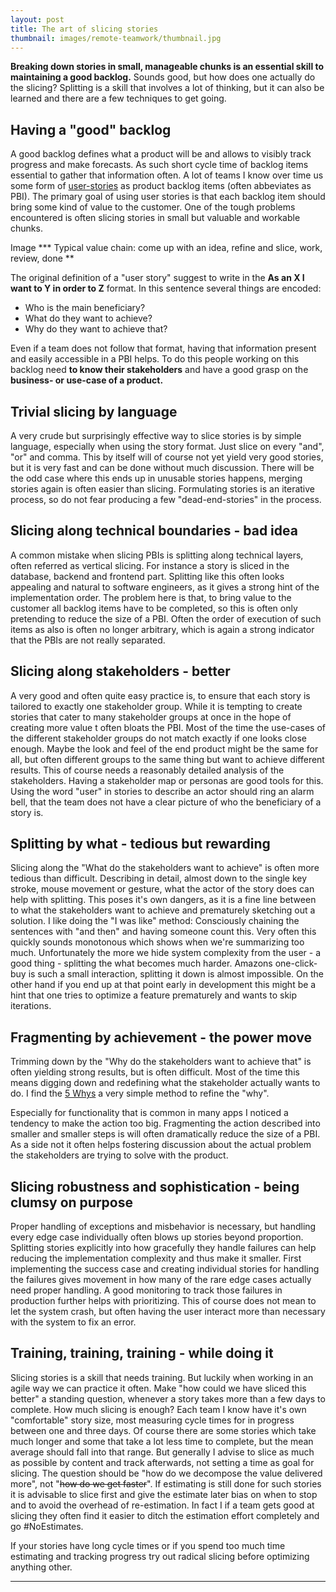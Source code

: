 ```yaml
---
layout: post
title: The art of slicing stories
thumbnail: images/remote-teamwork/thumbnail.jpg
---
```


**Breaking down stories in small, manageable chunks is an essential skill to maintaining a good backlog.** Sounds good, but how does one actually do the slicing? Splitting is a skill that involves a lot of thinking, but it can also be learned and there are a few techniques to get going. 

## Having a "good" backlog

A good backlog defines what a product will be and allows to visibly track progress and make forecasts. As such short cycle time of backlog items essential to gather that information often. A lot of teams I know over time us some form of [user-stories](https://www.mountaingoatsoftware.com/agile/user-stories) as product backlog items (often abbeviates as PBI). 
The primary goal of using user stories is that each backlog item should bring some kind of value to the customer. One of the tough problems encountered is often slicing stories in small but valuable and workable chunks. 

Image *** Typical value chain: come up with an idea, refine and slice, work, review, done **

The original definition of a "user story" suggest to write in the **As an X I want to Y in order to Z** format. In this sentence several things are encoded:

* Who is the main beneficiary?
* What do they want to achieve?
* Why do they want to achieve that?

Even if a team does not follow that format, having that information present and easily accessible in a PBI helps. To do this people working on this backlog need **to know their stakeholders** and have a good grasp on the **business- or use-case of a product.**

## Trivial slicing by language

A very crude but surprisingly effective way to slice stories is by simple language, especially when using the story format. Just slice on every "and", "or" and comma. This by itself will of course not yet yield very good stories, but it is very fast and can be done without much discussion. There will be the odd case where this ends up in unusable stories happens, merging stories again is often easier than slicing. Formulating stories is an iterative process, so do not fear producing a few "dead-end-stories" in the process.

## Slicing along technical boundaries - bad idea

A common mistake when slicing PBIs is splitting along technical layers, often referred as vertical slicing. For instance a story is sliced in the database, backend and frontend part. Splitting like this often looks appealing and natural to software engineers, as it gives a strong hint of the implementation order. The problem here is that, to bring value to the customer all backlog items have to be completed, so this is often only pretending to reduce the size of a PBI. Often the order of execution of such items as also is often no longer arbitrary, which is again a strong indicator that the PBIs are not really separated. 

## Slicing along stakeholders - better

A very good and often quite easy practice is, to ensure that each story is tailored to exactly one stakeholder group. While it is tempting to create stories that cater to many stakeholder groups at once in the hope of creating more value t often bloats the PBI.
Most of the time the use-cases of the different stakeholder groups do not match exactly if one looks close enough. Maybe the look and feel of the end product might be the same for all, but often different groups to the same thing but want to achieve different results. This of course needs a reasonably detailed analysis of the stakeholders. Having a stakeholder map or personas are good tools for this.
Using the word "user" in stories to describe an actor should ring an alarm bell, that the team does not have a clear picture of who the beneficiary of a story is. 

## Splitting by what - tedious but rewarding

Slicing along the "What do the stakeholders want to achieve" is often more tedious than difficult. Describing in detail, almost down to the single key stroke, mouse movement or gesture, what the actor of the story does can help with splitting. This poses it's own dangers, as it is a fine line between to what the stakeholders want to achieve and prematurely sketching out a solution.
I like doing the "I was like" method: Consciously chaining the sentences with "and then" and having someone count this. Very often this quickly sounds monotonous which shows when we're summarizing too much. 
Unfortunately the more we hide system complexity from the user - a good thing - splitting the what becomes much harder. Amazons one-click-buy is such a small interaction, splitting it down is almost impossible. On the other hand if you end up at that point early in development this might be a hint that one tries to optimize a feature prematurely and wants to skip iterations. 

## Fragmenting by achievement - the power move

Trimming down by the "Why do the stakeholders want to achieve that" is often yielding strong results, but is often difficult. Most of the time this means digging down and redefining what the stakeholder actually wants to do. I find the [5 Whys](https://en.wikipedia.org/wiki/Five_whys) a very simple method to refine the "why".

Especially for functionality that is common in many apps I noticed a tendency to make the action too big. Fragmenting the action described into smaller and smaller steps is will often dramatically reduce the size of a PBI. As a side not it often helps fostering discussion about the actual problem the stakeholders are trying to solve with the product. 


## Slicing robustness and sophistication - being clumsy on purpose

Proper handling of exceptions and misbehavior is necessary, but handling every edge case individually often blows up stories beyond proportion. Splitting stories explicitly into how gracefully they handle failures can help reducing the implementation complexity and thus make it smaller. 
First implementing the success case and creating individual stories for handling the failures gives movement in how many of the rare edge cases actually need proper handling. A good monitoring to track those failures in production further helps with prioritizing. This of course does not mean to let the system crash, but often having the user interact more than necessary with the system to fix an error. 

## Training, training, training - while doing it

Slicing stories is a skill that needs training. But luckily when working in an agile way we can practice it often. Make "how could we have sliced this better" a standing question, whenever a story takes more than a few days to complete. 
How much slicing is enough? Each team I know have it's own "comfortable" story size, most measuring cycle times for in progress between one and three days. Of course there are some stories which take much longer and some that take a lot less time to complete, but the mean average should fall into that range. But generally I advise to slice as much as possible by content and track afterwards, not setting a time as goal for slicing. The question should be "how do we decompose the value delivered more", not "~~how do we get faster~~". If estimating is still done for such stories it is advisable to slice first and give the estimate later bias on when to stop and to avoid the overhead of re-estimation. In fact I if a team gets good at slicing they often find it easier to ditch the estimation effort completely and go #NoEstimates. 

If your stories have long cycle times or if you spend too much time estimating and tracking progress try out radical slicing before optimizing anything other. 


---
